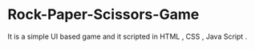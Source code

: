 # Rock-Paper-Scissors-Game
It is a simple UI based game and it scripted in HTML , CSS , Java Script .
